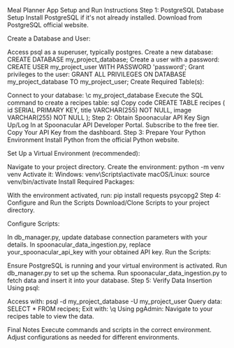 Meal Planner App Setup and Run Instructions
Step 1: PostgreSQL Database Setup
Install PostgreSQL if it's not already installed. Download from PostgreSQL official website.

Create a Database and User:

Access psql as a superuser, typically postgres.
Create a new database: CREATE DATABASE my_project_database;
Create a user with a password: CREATE USER my_project_user WITH PASSWORD 'password';
Grant privileges to the user: GRANT ALL PRIVILEGES ON DATABASE my_project_database TO my_project_user;
Create Required Table(s):

Connect to your database: \c my_project_database
Execute the SQL command to create a recipes table:
sql
Copy code
CREATE TABLE recipes (
  id SERIAL PRIMARY KEY,
  title VARCHAR(255) NOT NULL,
  image VARCHAR(255) NOT NULL
);
Step 2: Obtain Spoonacular API Key
Sign Up/Log In at Spoonacular API Developer Portal.
Subscribe to the free tier.
Copy Your API Key from the dashboard.
Step 3: Prepare Your Python Environment
Install Python from the official Python website.

Set Up a Virtual Environment (recommended):

Navigate to your project directory.
Create the environment: python -m venv venv
Activate it:
Windows: venv\Scripts\activate
macOS/Linux: source venv/bin/activate
Install Required Packages:

With the environment activated, run: pip install requests psycopg2
Step 4: Configure and Run the Scripts
Download/Clone Scripts to your project directory.

Configure Scripts:

In db_manager.py, update database connection parameters with your details.
In spoonacular_data_ingestion.py, replace your_spoonacular_api_key with your obtained API key.
Run the Scripts:

Ensure PostgreSQL is running and your virtual environment is activated.
Run db_manager.py to set up the schema.
Run spoonacular_data_ingestion.py to fetch data and insert it into your database.
Step 5: Verify Data Insertion
Using psql:

Access with: psql -d my_project_database -U my_project_user
Query data: SELECT * FROM recipes;
Exit with: \q
Using pgAdmin: Navigate to your recipes table to view the data.

Final Notes
Execute commands and scripts in the correct environment.
Adjust configurations as needed for different environments.